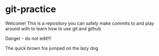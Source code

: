 # git-practice

Welcome! This is a repository you can safely make commits to and play around with to learn how to use git and github

Danger - do not edit!!!

The quick brown fox jumped on the lazy dog
